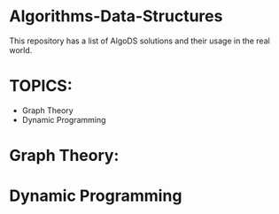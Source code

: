 # Algorithms-Data-Structures
This repository has a list of AlgoDS solutions and their usage in the real world.

# TOPICS:
+ Graph Theory
+ Dynamic Programming

# Graph Theory:

# Dynamic Programming
